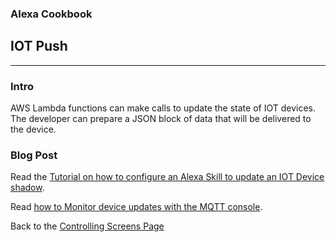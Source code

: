 ### Alexa Cookbook
## IOT Push <a id="title"></a>
<hr />

### Intro
AWS Lambda functions can make calls to update the state of IOT devices.  The developer can prepare a JSON block of data that will be delivered to the device.


### Blog Post
Read the [Tutorial on how to configure an Alexa Skill to update an IOT Device shadow](https://developer.amazon.com/blogs/post/Tx3828JHC7O9GZ9/Using-Alexa-Skills-Kit-and-AWS-IoT-to-Voice-Control-Connected-Devices).

Read [how to Monitor device updates with the MQTT console](http://docs.aws.amazon.com/iot/latest/developerguide/view-mqtt-messages.html).


Back to the [Controlling Screens Page](../README.md#title)

